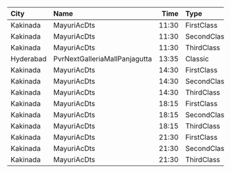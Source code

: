 | City      | Name                          |  Time | Type        | Price | Capacity | Booked |
| :-------- | :---------------------------- | ----: | :---------- | ----: | -------: | -----: |
| Kakinada  | MayuriAcDts                   | 11:30 | FirstClass  |  100₹ |      296 |      0 |
| Kakinada  | MayuriAcDts                   | 11:30 | SecondClass |   60₹ |       48 |      0 |
| Kakinada  | MayuriAcDts                   | 11:30 | ThirdClass  |   40₹ |      100 |      0 |
| Hyderabad | PvrNextGalleriaMallPanjagutta | 13:35 | Classic     |  150₹ |      144 |     12 |
| Kakinada  | MayuriAcDts                   | 14:30 | FirstClass  |  100₹ |      296 |     94 |
| Kakinada  | MayuriAcDts                   | 14:30 | SecondClass |   60₹ |       48 |     24 |
| Kakinada  | MayuriAcDts                   | 14:30 | ThirdClass  |   40₹ |      100 |    100 |
| Kakinada  | MayuriAcDts                   | 18:15 | FirstClass  |  100₹ |      296 |     94 |
| Kakinada  | MayuriAcDts                   | 18:15 | SecondClass |   60₹ |       48 |     24 |
| Kakinada  | MayuriAcDts                   | 18:15 | ThirdClass  |   40₹ |      100 |    100 |
| Kakinada  | MayuriAcDts                   | 21:30 | FirstClass  |  100₹ |      296 |     94 |
| Kakinada  | MayuriAcDts                   | 21:30 | SecondClass |   60₹ |       48 |     24 |
| Kakinada  | MayuriAcDts                   | 21:30 | ThirdClass  |   40₹ |      100 |    100 |